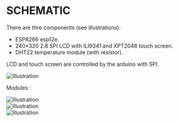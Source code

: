 SCHEMATIC
==========

There are thre components (see illustrations):
 * ESP8266 esp12e.
 * 240*320 2.8 SPI LCD with ILI9341 and XPT2046 touch screen.
 * DHT22 temperature module (with resistor).
 
LCD and touch screen are controlled by the arduino with SPI.

![Illustration](https://github.com/execuc/esp-hw-monitoring/blob/master/pcb/images/schema.png)  

Modules :

![Illustration](https://github.com/execuc/esp-hw-monitoring/blob/master/schema/images/dht22.png)  
![Illustration](https://github.com/execuc/esp-hw-monitoring/blob/master/schema/images/esp.png)  
![Illustration](https://github.com/execuc/esp-hw-monitoring/blob/master/schema/images/lcd.png)  

